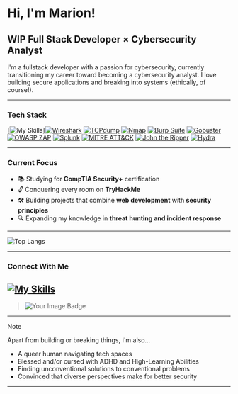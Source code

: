 # Hi, I'm Marion! 

## WIP Full Stack Developer × Cybersecurity Analyst
I'm a fullstack developer with a passion for cybersecurity, currently transitioning my career toward becoming a cybersecurity analyst. I love building secure applications and breaking into systems (ethically, of course!).

---

### Tech Stack


[![My Skills](https://skillicons.dev/icons?i=html,css,js,react,java,spring,postgres,postman,vite,git,github,visualstudio,figma,bash,powershell,kali,linux&perline=6)][![Wireshark](https://img.shields.io/badge/Wireshark-1679A7?style=flat&logo=wireshark&logoColor=white)](https://www.wireshark.org/)
[![TCPdump](https://img.shields.io/badge/TCPdump-1E90FF?style=flat)](https://www.tcpdump.org/)
[![Nmap](https://img.shields.io/badge/Nmap-4682B4?style=flat)](https://nmap.org/)
[![Burp Suite](https://img.shields.io/badge/Burp_Suite-FF6600?style=flat&logo=burp-suite&logoColor=white)](https://portswigger.net/burp)
[![Gobuster](https://img.shields.io/badge/Gobuster-FF4500?style=flat)](https://github.com/OJ/gobuster)
[![OWASP ZAP](https://img.shields.io/badge/OWASP_ZAP-000000?style=flat&logo=owasp&logoColor=white)](https://www.zaproxy.org/)
[![Splunk](https://img.shields.io/badge/Splunk-000000?style=flat&logo=splunk&logoColor=white)](https://www.splunk.com/)
[![MITRE ATT&CK](https://img.shields.io/badge/MITRE_ATT%26CK-FF0000?style=flat)](https://attack.mitre.org/)
[![John the Ripper](https://img.shields.io/badge/John_the_Ripper-8A2BE2?style=flat)](https://www.openwall.com/john/)
[![Hydra](https://img.shields.io/badge/Hydra-32CD32?style=flat)](https://github.com/vanhauser-thc/thc-hydra)

---

### Current Focus
- 📚 Studying for **CompTIA Security+** certification
- 🔓 Conquering every room on **TryHackMe**
- 🛠 Building projects that combine **web development** with **security principles**
- 🔍 Expanding my knowledge in **threat hunting and incident response**

---

![Top Langs](https://github-readme-stats.vercel.app/api/top-langs/?username=cuyass&layout=compact&theme=radical)

---

### Connect With Me
[![My Skills](https://skillicons.dev/icons?i=linkedin)](https://linkedin.com/in/mariona-cuyas)
---
> <img src="https://tryhackme-badges.s3.amazonaws.com/Cuyas.png" alt="Your Image Badge" />
---

> [!NOTE]
> 
> Apart from building or breaking things, I'm also...
> - A queer human navigating tech spaces
> - Blessed and/or cursed with ADHD and High-Learning Abilities
> - Finding unconventional solutions to conventional problems
> - Convinced that diverse perspectives make for better security

---



<!--
**cuyass/cuyass** is a ✨ _special_ ✨ repository because its `README.md` (this file) appears on your GitHub profile.

Here are some ideas to get you started:

- 🔭 I’m currently working on ...
- 🌱 I’m currently learning ...
- 👯 I’m looking to collaborate on ...
- 🤔 I’m looking for help with ...
- 💬 Ask me about ...
- 📫 How to reach me: ...
- 😄 Pronouns: ...
- ⚡ Fun fact: ...
-->
